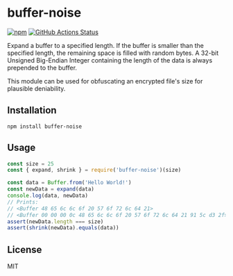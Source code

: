 # buffer-noise
[![npm](https://img.shields.io/npm/v/buffer-noise.svg)](https://npmjs.com/package/buffer-noise)
[![GitHub Actions Status](https://img.shields.io/github/workflow/status/ExodusMovement/buffer-noise/CI/master)](https://github.com/ExodusMovement/buffer-noise/actions/workflows/ci.yml?query=branch%3Amaster)

Expand a buffer to a specified length. If the buffer is smaller than the specified length, the remaining space is filled with random bytes. A 32-bit Unsigned Big-Endian Integer containing the length of the data is always prepended to the buffer.

This module can be used for obfuscating an encrypted file's size for plausible deniability.

## Installation

    npm install buffer-noise

## Usage

```js
const size = 25
const { expand, shrink } = require('buffer-noise')(size)

const data = Buffer.from('Hello World!')
const newData = expand(data)
console.log(data, newData)
// Prints:
// <Buffer 48 65 6c 6c 6f 20 57 6f 72 6c 64 21>
// <Buffer 00 00 00 0c 48 65 6c 6c 6f 20 57 6f 72 6c 64 21 91 5c d3 2f>
assert(newData.length === size)
assert(shrink(newData).equals(data))
```

## License

MIT
